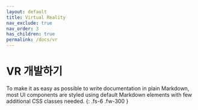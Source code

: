 ```yaml
---
layout: default
title: Virtual Reality
nav_exclude: true
nav_order: 3
has_children: true
permalink: /docs/vr
---
```


# VR 개발하기

To make it as easy as possible to write documentation in plain Markdown, most UI components are styled using default Markdown elements with few additional CSS classes needed.
{: .fs-6 .fw-300 }
